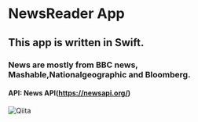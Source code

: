 # NewsReader App
## This app is written in Swift. 
### News are mostly from BBC news, Mashable,Nationalgeographic and Bloomberg.
#### API: News API(https://newsapi.org/)
![Qiita](https://qiita-image-store.s3.amazonaws.com/0/45617/015bd058-7ea0-e6a5-b9cb-36a4fb38e59c.png "Qiita")

